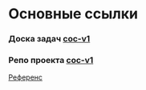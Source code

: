# Основные ссылки

### Доска задач [coc-v1](https://github.com/orgs/zyryanov-and-co/projects/1)
### Репо проекта [coc-v1](https://github.com/zyryanov-and-co/coc-v1)


[Референс](https://evroprivod.ru/catalogue/f_fa/descriptions)
<!--

**Here are some ideas to get you started:**

🙋‍♀️ A short introduction - what is your organization all about?
🌈 Contribution guidelines - how can the community get involved?
👩‍💻 Useful resources - where can the community find your docs? Is there anything else the community should know?
🍿 Fun facts - what does your team eat for breakfast?
🧙 Remember, you can do mighty things with the power of [Markdown](https://docs.github.com/github/writing-on-github/getting-started-with-writing-and-formatting-on-github/basic-writing-and-formatting-syntax)
-->
